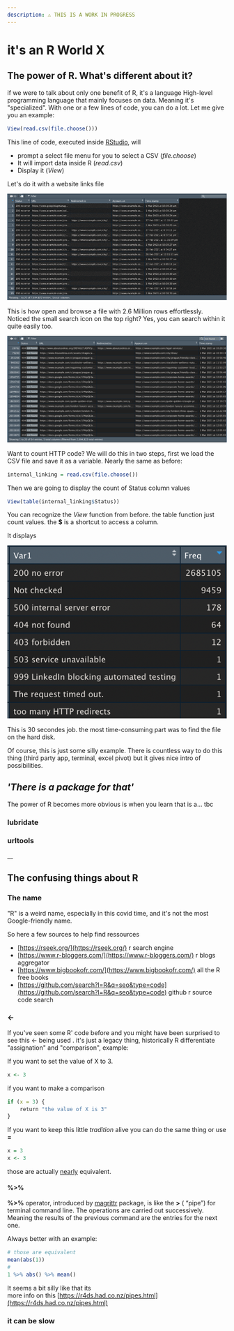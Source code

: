 ```yaml
---
description: ⚠️ THIS IS A WORK IN PROGRESS
---
```


# it's an R World X

## The power of R. What's different about it?

if we were to talk about only one benefit of R, it's a language High-level programming language that mainly focuses on data. Meaning it's "specialized". With one or a few lines of code, you can do a lot. Let me give you an example:

```r
View(read.csv(file.choose()))
```

This line of code, executed inside [RStudio](classic-r-operations.md#install-and-rstudio), will 

* prompt a select file menu for you to select a CSV  \(_file.choose_\)
* It will import data inside R \(_read.csv_\) 
* Display it \(_View_\)

Let's do it with a website links file

![this is a file of hyperlinks ](.gitbook/assets/tfobxabjri%20%281%29.gif)

This is how open and browse a file with 2.6 Million rows effortlessly. Noticed the small search icon on the top right? Yes, you can search within it quite easily too.

![search for dead links using http code](.gitbook/assets/screenshot-2021-04-10-at-12.45.14-pm.png)

Want to count HTTP code? We will do this in two steps, first we load the CSV file and save it as a variable. Nearly the same as before:

```r
internal_linking = read.csv(file.choose())
```

Then we are going to display the count of Status column values

```r
View(table(internal_linking$Status))
```

You can recognize the _View_ function from before. the table function just count values. the **$** is a shortcut to access a column.

It displays

![count of http code](.gitbook/assets/screenshot-2021-04-10-at-12.55.52-pm.png)

This is 30 secondes job. the most time-consuming part was to find the file on the hard disk. 

Of course, this is just some silly example. There is countless way to do this thing \(third party app, terminal, excel pivot\) but it gives nice intro of possibilities.

## _'There is a package for that'_

The power of R becomes more obvious is when you learn that is a... tbc

### lubridate

### urltools





\_\_



## The confusing things about R

### The name

"R" is a weird name,  especially in this covid time, and it's not the most Google-friendly name. 

So here a few sources to help find ressources

* [https://rseek.org/](https://rseek.org/) r search engine
* [https://www.r-bloggers.com/](https://www.r-bloggers.com/) r blogs aggregator
* [https://www.bigbookofr.com/](https://www.bigbookofr.com/) all the R free books
* [https://github.com/search?l=R&q=seo&type=code](https://github.com/search?l=R&q=seo&type=code) github r source code search

### &lt;- 

If you've seen some R' code before and you might have been surprised to see this &lt;-  being used . it's just a legacy thing, historically R differentiate  "assignation"  and "comparison", example:

If you want to set the value of X to 3.   

```r
x <- 3
```

if you want to make a comparison

```r
if (x = 3) {
    return "the value of X is 3"
}
```

If you want to keep this little _tradition_ alive you can do the same thing or use **=**

```r
x = 3
x <- 3
```

those are actually [nearly](https://stackoverflow.com/questions/1741820/what-are-the-differences-between-and-assignment-operators-in-r) equivalent.

#### %&gt;%

 **%&gt;%** operator, introduced by [magrittr](https://cran.r-project.org/web/packages/magrittr/vignettes/magrittr.html) package, is like the **&gt;** \( “pipe”\) for terminal command line. The operations are carried out successively. Meaning the results of the previous command are the entries for the next one.

Always better with an example:

```r
# those are equivalent
mean(abs(1))
#
1 %>% abs() %>% mean()
```

It seems a bit silly like that its   
more info on this [https://r4ds.had.co.nz/pipes.html](https://r4ds.had.co.nz/pipes.html)

### it can be slow

